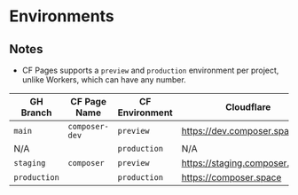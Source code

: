 # Environments

## Notes

- CF Pages supports a `preview` and `production` environment per project, unlike Workers, which can have any number.

| GH Branch    | CF Page Name   | CF Environment | Cloudflare                     | Netlify                           |
|--------------|----------------|----------------|--------------------------------|-----------------------------------|
| `main`       | `composer-dev` | `preview`      | https://dev.composer.space     | https://composer.dev.dxos.org     |
| N/A          |                | `production`   | N/A                            | N/A                               | 
| `staging`    | `composer`     | `preview`      | https://staging.composer.space | https://composer.staging.dxos.org |
| `production` |                | `production`   | https://composer.space         | https://composer.dxos.org         |
